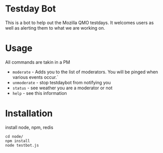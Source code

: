 # Testday Bot
This is a bot to help out the Mozilla QMO testdays. It welcomes users as well as alerting them to what we are working on.
# Usage
All commands are takin in a PM

* `moderate` - Adds you to the list of moderators. You will be pinged when various events occur.`
* `unmoderate` - stop testdaybot from notifying you
* `status` - see weather you are a moderator or not
* `help` - see this information

# Installation
install node, npm, redis

    cd node/
    npm install
    node testbot.js
